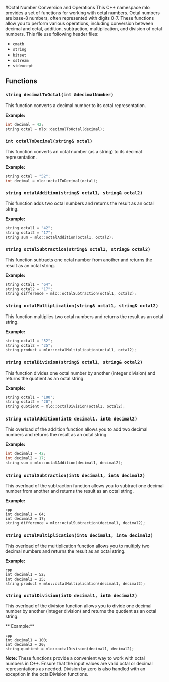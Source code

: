#Octal Number Conversion and Operations
This C++ namespace mlo provides a set of functions for working with octal numbers. Octal numbers are base-8 numbers, often represented with digits 0-7. 
These functions allow you to perform various operations, including conversion between decimal and octal, addition, subtraction, multiplication, and division of octal numbers.
This file use following header files:

- `cmath`
- `string`
- `bitset`
- `sstream`
- `stdexcept`

## Functions

### `string decimalToOctal(int &decimalNumber)`
This function converts a decimal number to its octal representation.

**Example:**
```cpp
int decimal = 42;
string octal = mlo::decimalToOctal(decimal);
```
### `int octalToDecimal(string& octal)`
This function converts an octal number (as a string) to its decimal representation.

**Example:**
```cpp
string octal = "52";
int decimal = mlo::octalToDecimal(octal);
```
### `string octalAddition(string& octal1, string& octal2)`
This function adds two octal numbers and returns the result as an octal string.

**Example:**

```cpp
string octal1 = "42";
string octal2 = "17";
string sum = mlo::octalAddition(octal1, octal2);
```
### `string octalSubtraction(string& octal1, string& octal2)`
This function subtracts one octal number from another and returns the result as an octal string.

**Example:**
```cpp
string octal1 = "64";
string octal2 = "17";
string difference = mlo::octalSubtraction(octal1, octal2);
```

### `string octalMultiplication(string& octal1, string& octal2)`
This function multiplies two octal numbers and returns the result as an octal string.

**Example:**

```cpp
string octal1 = "52";
string octal2 = "25";
string product = mlo::octalMultiplication(octal1, octal2);
```

### `string octalDivision(string& octal1, string& octal2)`
This function divides one octal number by another (integer division) and returns the quotient as an octal string.

**Example:**

```cpp
string octal1 = "100";
string octal2 = "20";
string quotient = mlo::octalDivision(octal1, octal2);
```

### `string octalAddition(int& decimal1, int& decimal2)`
This overload of the addition function allows you to add two decimal numbers and returns the result as an octal string.

**Example:**
```cpp
int decimal1 = 42;
int decimal2 = 17;
string sum = mlo::octalAddition(decimal1, decimal2);
```
### `string octalSubtraction(int& decimal1, int& decimal2)`
This overload of the subtraction function allows you to subtract one decimal number from another and returns the result as an octal string.

**Example:**
```
cpp
int decimal1 = 64;
int decimal2 = 17;
string difference = mlo::octalSubtraction(decimal1, decimal2);
```
###	`string octalMultiplication(int& decimal1, int& decimal2)`
This overload of the multiplication function allows you to multiply two decimal numbers and returns the result as an octal string.

**Example:**
```
cpp
int decimal1 = 52;
int decimal2 = 25;
string product = mlo::octalMultiplication(decimal1, decimal2);
```
### `string octalDivision(int& decimal1, int& decimal2)`
This overload of the division function allows you to divide one decimal number by another (integer division) and returns the quotient as an octal string.

** Example:**
```
cpp
int decimal1 = 100;
int decimal2 = 20;
string quotient = mlo::octalDivision(decimal1, decimal2);
```
**Note:** 
These functions provide a convenient way to work with octal numbers in C++. 
Ensure that the input values are valid octal or decimal representations as needed. 
Division by zero is also handled with an exception in the octalDivision functions.
